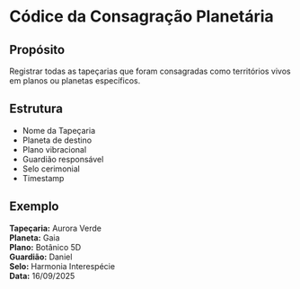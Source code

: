 # Códice da Consagração Planetária

## Propósito
Registrar todas as tapeçarias que foram consagradas como territórios vivos em planos ou planetas específicos.

## Estrutura
- Nome da Tapeçaria
- Planeta de destino
- Plano vibracional
- Guardião responsável
- Selo cerimonial
- Timestamp

## Exemplo
**Tapeçaria:** Aurora Verde  
**Planeta:** Gaia  
**Plano:** Botânico 5D  
**Guardião:** Daniel  
**Selo:** Harmonia Interespécie  
**Data:** 16/09/2025
